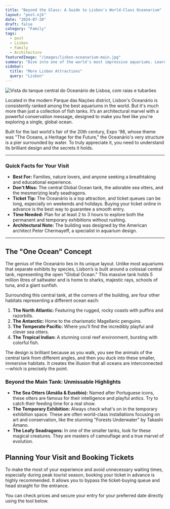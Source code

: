 ```yaml
---
title: "Beyond the Glass: A Guide to Lisbon's World-Class Oceanarium"
layout: "post.njk"
date: "2024-07-20"
draft: false
category: "Family"
tags:
  - post
  - Lisbon
  - Family
  - Architecture
featuredImage: "/images/lisbon-oceanarium-main.jpg"
summary: "Dive into one of the world's most impressive aquariums. Learn about the unique 'one ocean' concept and the story behind its incredible design before your visit to Lisbon's Oceanário."
sidebar:
  title: "More Lisbon Attractions"
  query: "Lisbon"
---
```


![Vista do tanque central do Oceanário de Lisboa, com raias e tubarões](/images/lisbon-oceanarium-main.jpg)


Located in the modern Parque das Nações district, Lisbon's Oceanário is consistently ranked among the best aquariums in the world. But it's much more than just a collection of fish tanks. It’s an architectural marvel with a powerful conservation message, designed to make you feel like you're exploring a single, global ocean.

Built for the last world's fair of the 20th century, Expo '98, whose theme was "The Oceans, a Heritage for the Future," the Oceanário's very structure is a pier surrounded by water. To truly appreciate it, you need to understand its brilliant design and the secrets it holds.

---
### **Quick Facts for Your Visit**

*   **Best For:** Families, nature lovers, and anyone seeking a breathtaking and educational experience.
*   **Don't Miss:** The central Global Ocean tank, the adorable sea otters, and the mesmerizing leafy seadragons.
*   **Ticket Tip:** The Oceanário is a top attraction, and ticket queues can be long, especially on weekends and holidays. Buying your ticket online in advance is the best way to guarantee a smooth entry.
*   **Time Needed:** Plan for at least 2 to 3 hours to explore both the permanent and temporary exhibitions without rushing.
*   **Architectural Note:** The building was designed by the American architect Peter Chermayeff, a specialist in aquarium design.
---

## The "One Ocean" Concept

The genius of the Oceanário lies in its unique layout. Unlike most aquariums that separate exhibits by species, Lisbon’s is built around a colossal central tank, representing the open "Global Ocean." This massive tank holds 5 million litres of saltwater and is home to sharks, majestic rays, schools of tuna, and a giant sunfish.

Surrounding this central tank, at the corners of the building, are four other habitats representing a different ocean each:

1.  **The North Atlantic:** Featuring the rugged, rocky coasts with puffins and razorbills.
2.  **The Antarctic:** Home to the charismatic Magellanic penguins.
3.  **The Temperate Pacific:** Where you'll find the incredibly playful and clever sea otters.
4.  **The Tropical Indian:** A stunning coral reef environment, bursting with colorful fish.

The design is brilliant because as you walk, you see the animals of the central tank from different angles, and then you duck into these smaller, immersive habitats. It creates the illusion that all oceans are interconnected—which is precisely the point.

### Beyond the Main Tank: Unmissable Highlights

*   **The Sea Otters (Amália & Eusébio):** Named after Portuguese icons, these otters are famous for their intelligence and playful antics. Try to catch their feeding time for a real show.
*   **The Temporary Exhibition:** Always check what's on in the temporary exhibition space. These are often world-class installations focusing on art and conservation, like the stunning "Forests Underwater" by Takashi Amano.
*   **The Leafy Seadragons:** In one of the smaller tanks, look for these magical creatures. They are masters of camouflage and a true marvel of evolution.

## Planning Your Visit and Booking Tickets

To make the most of your experience and avoid unnecessary waiting times, especially during peak tourist season, booking your ticket in advance is highly recommended. It allows you to bypass the ticket-buying queue and head straight for the entrance.

You can check prices and secure your entry for your preferred date directly using the tool below.

<div data-gyg-href="https://widget.getyourguide.com/default/availability.frame" data-gyg-tour-id="38079" data-gyg-locale-code="en-US" data-gyg-currency="EUR" data-gyg-widget="availability" data-gyg-variant="horizontal" data-gyg-partner-id="PMW7G72"></div>
